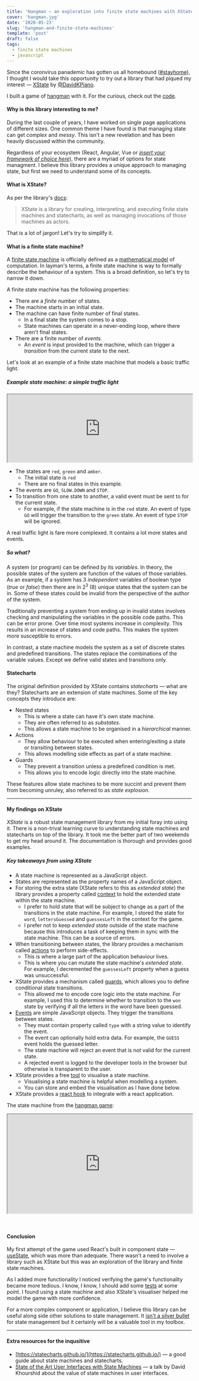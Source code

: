 ```yaml
---
title: 'Hangman ~ an exploration into finite state machines with XState'
cover: 'hangman.jpg'
date: '2020-05-23'
slug: 'hangman-and-finite-state-machines'
template: 'post'
draft: false
tags:
  - finite state machines
  - javascript
---
```


Since the coronvirus panademic has gotten us all homebound ([#stayhome](https://twitter.com/hashtag/stayhome)), I thought I would take this opportunity to try out a library that had piqued my interest &mdash; [XState](https://xstate.js.org/docs/) by [@DavidKPiano](https://twitter.com/DavidKPiano).

I built a game of [hangman](/hangman) with it. For the curious, check out the [code](https://github.com/prabuw/prabuw.com/blob/master/src/pages/hangman.jsx).

#### Why is this library interesting to me?

During the last couple of years, I have worked on single page applications of different sizes. One common theme I have found is that managing state can get _complex_ and _messy_. This isn't a new revelation and has been heavily discussed within the community.

Regardless of your ecosystem (React, Angular, Vue or <u>_insert your framework of choice here_</u>), there are a myriad of options for state managment. I believe this library provides a unique approach to managing state, but first we need to understand some of its concepts.

#### What is XState?

As per the library's [docs](https://xstate.js.org/docs/about/concepts.html):

> XState is a library for creating, interpreting, and executing finite state machines and statecharts, as well as managing invocations of those machines as actors.

That is a lot of jargon! Let's try to simplify it.

#### What is a finite state machine?

A [finite state machine](https://en.wikipedia.org/wiki/Finite-state_machine) is officially defined as a [mathematical model](https://en.wikipedia.org/wiki/Finite-state_machine#Mathematical_model) of computation. In layman's terms, a finite state machine is way to formally describe the behaviour of a system. This is a broad definition, so let's try to narrow it down.

A finite state machine has the following properties:

- There are a _finite_ number of states.
- The machine starts in an initial state.
- The machine can have finite number of final states.
    - In a final state the system comes to a stop.
    - State machines can operate in a never-ending loop, where there aren't final states.
- There are a finite number of _events_.
    - An _event_ is input provided to the machine, which can trigger a _transition_ from the current state to the next.

Let's look at an example of a finite state machine that models a basic traffic light.

##### Example state machine: a simple traffic light

<iframe style="width:100%;height:185px" src="https://xstate.js.org/viz/?gist=752e51f243104c7a6ac4bde3b0d45eeb&embed=1"></iframe>

- The states are `red`, `green` and `amber`.
    - The initial state is `red`
    - There are no final states in this example.
- The events are `GO`, `SLOW.DOWN` and `STOP`.
- To transition from one state to another, a valid event must be sent to for the current state.
    - For example, if the state machine is in the `red` state. An event of type `GO` will trigger the transition to the `green` state. An event of type `STOP` will be ignored.

A real traffic light is fare more complexed. It contains a lot more states and events.

##### So what?

A system (or program) can be defined by its _variables_. In theory, the possible states of the system are function of the values of those variables. As an example, if a system has 3 _independent_ variables of boolean type (_true_ or _false_) then there are in 2<sup>3</sup> (8) unique states that the system can be in. Some of these states could be invalid from the perspective of the author of the system.

Traditionally preventing a system from ending up in invalid states involves checking and manipulating the variables in the possible code paths. This can be error prone.
Over time most systems increase in complexity. This results in an increase of states and code paths. This makes the system more susceptible to errors.

In contrast, a state machine models the system as a set of discrete states and predefined transitions. The states replace the combinations of the variable values. Except we define valid states and transitions only.

#### Statecharts

The original definition provided by XState contains _statecharts_ &mdash; what are they?
Statecharts are an extension of state machines. Some of the key concepts they introduce are:

- Nested states
  - This is where a state can have it's own state machine.
  - They are often referred to as _substates_.
  - This allows a state machine to be organised in a _hierarchical_ manner.
- Actions
  - They allow behaviour to be executed when entering/exiting a state or transiting between states.
  - This allows modelling side effects as part of a state machine.
- Guards
  - They prevent a transition unless a predefined condition is met.
  - This allows you to encode logic directly into the state machine.

These features allow state machines to be more succint and prevent them from becoming unruley, also referred to as _state explosion_.

---

#### My findings on XState

_XState_ is a robust state management library from my initial foray into using it. There is a non-trival learning curve to understanding state machines and statecharts on top of the library. It took me the better part of two weekends to get my head around it. The documentation is thorough and provides good examples.

##### Key takeaways from using XState

- A state machine is represented as a JavaScript object.
- States are represented as the property names of a JavaScript object.
- For storing the extra state (XState refers to this as _extended state_) the library provides a property called [context](https://xstate.js.org/docs/guides/context.html) to hold the extended state within the state machine.
    - I prefer to hold state that will be subject to change as a part of the transitions in the state machine. For example, I stored the state for `word`, `lettersGuessed` and `guessesLeft` in the context for the game.
    - I prefer not to keep _extended state_ outside of the state machine because this introduces a task of keeping them in sync with the state machine. This can be a source of errors.
- When transitioning between states, the library provides a mechanism called [actions](https://xstate.js.org/docs/guides/actions.html) to perform side-effects.
    - This is where a large part of the application behaviour lives.
    - This is where you can mutate the state machine's _extended state_. For example, I decremented the `guessesLeft` property when a guess was unsuccessful.
- XState provides a mechanism called [guards](https://xstate.js.org/docs/guides/guards.html), which allows you to define conditional state transitions.
    - This allowed me to encode core logic into the state machine. For example, I used this to determine whether to transition to the `won` state by verifying if all the letters in the word have been guessed.
- [Events](https://xstate.js.org/docs/guides/events.html) are simple JavaScript objects. They trigger the transitions between states.
    - They must contain property called `type` with a string value to identify the event.
    - The event can optionally hold extra data. For example, the `GUESS` event holds the guessed letter.
    - The state machine will reject an event that is not valid for the current state.
    - A rejected event is logged to the developer tools in the browser but otherwise is transparent to the user.
- XState provides a free [tool](https://xstate.js.org/viz) to visualise a state machine.
    - Visualising a state machine is helpful when modelling a system.
    - You can store and embed the visualisation as I have done below.
- XState provides a [react hook](https://xstate.js.org/docs/recipes/react.html#hooks) to integrate with a react application.

The state machine from the [hangman game](/hangman):

<iframe style="width:100%;height:270px;margin-bottom:2rem" src="https://xstate.js.org/viz/?gist=051656ac573ac527b7b48f53e1883d40&embed=1"></iframe>

#### Conclusion

My first attempt of the game used React's built in component state &mdash; [useState](https://reactjs.org/docs/hooks-state.html), which was more than adequate. There wasn't a need to involve a library such as XState but this was an exploration of the library and finite state machines.

As I added more functionality I noticed verifying the game's functionality became more tedious. I know, I know, I should add some [tests](https://kentcdodds.com/blog/write-tests) at some point. I found using a state machine and also XState's visualiser helped me model the game with more confidence.

For a more complex component or application, I believe this library can be useful along side other solutions to state management. It [isn't a silver bullet](http://worrydream.com/refs/Brooks-NoSilverBullet.pdf) for state management but it certainly will be a valuable tool in my toolbox.

---

#### Extra resources for the inqusitive

- [https://statecharts.github.io/](https://statecharts.github.io/) &mdash; a good guide about state machines and statecharts.
- [State of the Art User Interfaces with State Machines](https://www.youtube.com/watch?v=Ras7QG9kxUk) &mdash; a talk by David Khourshid about the value of state machines in user interfaces.

